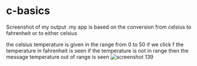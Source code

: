 # c-basics
Screenshot of my output
.my app is based on the conversion from celsius to fahrenheit or to either celsius

the celsius temperature is given in the range from 0 to 50 if we click f the temperature in fahrenheit is seen if the temperature is not in range then the message temperature out of range is seen
![screenshot 139](https://user-images.githubusercontent.com/43078680/51719135-e62ec800-200d-11e9-9211-e36f66dd76b0.png)

